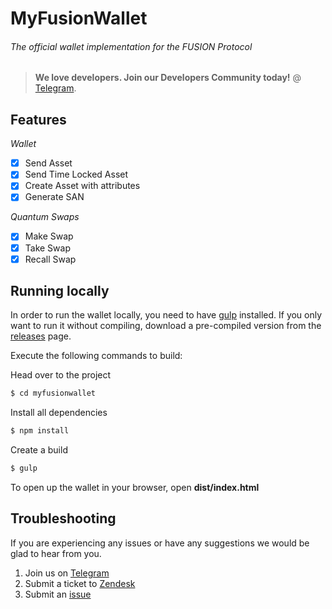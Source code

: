 # MyFusionWallet
###### The official wallet implementation for the FUSION Protocol


>__We love developers. Join our Developers Community today!__ @ [Telegram](https://t.me/FsnDevCommunity).

## Features

*Wallet*
- [x] Send Asset
- [x] Send Time Locked Asset
- [x] Create Asset with attributes
- [x] Generate SAN

*Quantum Swaps*
- [x] Make Swap
- [x] Take Swap
- [x] Recall Swap

## Running locally

In order to run the wallet locally, you need to have [gulp](https://github.com/gulpjs/gulp) installed. If you only want to run it without compiling, download a pre-compiled version from the [releases](https://github.com/FUSIONFoundation/myfusionwallet/releases) page.

Execute the following commands to build:

Head over to the project
```bash
$ cd myfusionwallet
```
Install all dependencies
```bash
$ npm install
```
Create a build

```bash
$ gulp
```

To open up the wallet in your browser, open **dist/index.html**

## Troubleshooting

If you are experiencing any issues or have any suggestions we would be glad to hear from you.

1.  Join us on [Telegram](https://t.me/FsnDevCommunity)
1.  Submit a ticket to [Zendesk](https://fusionnetworks.zendesk.com/hc/en-us/requests/new)
1.  Submit an [issue](https://github.com/FUSIONFoundation/myfusionwallet/issues)
